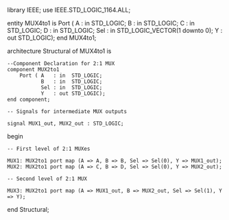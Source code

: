 library IEEE;
use IEEE.STD_LOGIC_1164.ALL;

entity MUX4to1 is
    Port ( A   : in  STD_LOGIC;
           B   : in  STD_LOGIC;
           C   : in  STD_LOGIC;
           D   : in  STD_LOGIC;
           Sel : in  STD_LOGIC_VECTOR(1 downto 0);
           Y   : out STD_LOGIC);
end MUX4to1;

architecture Structural of MUX4to1 is

    --Component Declaration for 2:1 MUX
    component MUX2to1
        Port ( A   : in  STD_LOGIC;
               B   : in  STD_LOGIC;
               Sel : in  STD_LOGIC;
               Y   : out STD_LOGIC);
    end component;

    -- Signals for intermediate MUX outputs
    
    signal MUX1_out, MUX2_out : STD_LOGIC;

begin

    -- First level of 2:1 MUXes
    
    MUX1: MUX2to1 port map (A => A, B => B, Sel => Sel(0), Y => MUX1_out);
    MUX2: MUX2to1 port map (A => C, B => D, Sel => Sel(0), Y => MUX2_out);

    -- Second level of 2:1 MUX
    
    MUX3: MUX2to1 port map (A => MUX1_out, B => MUX2_out, Sel => Sel(1), Y => Y);

end Structural;
